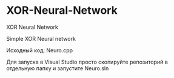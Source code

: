 # XOR-Neural-Network
XOR Neural Network

Simple XOR Neural network

Исходный код: Neuro.cpp

Для запуска в Visual Studio просто скопируйте репозиторий в отдельную папку и запустите Neuro.sln
